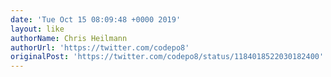```yaml
---
date: 'Tue Oct 15 08:09:48 +0000 2019'
layout: like
authorName: Chris Heilmann
authorUrl: 'https://twitter.com/codepo8'
originalPost: 'https://twitter.com/codepo8/status/1184018522030182400'
---
```

